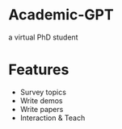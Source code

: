 # Academic-GPT
a virtual PhD student

# Features
- Survey topics
- Write demos
- Write papers
- Interaction & Teach
